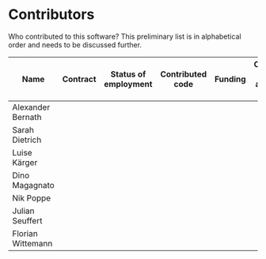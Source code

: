 # Contributors

Who contributed to this software? This preliminary list is in alphabetical order and needs to be discussed further.

| Name | Contract | Status of employment | Contributed code | Funding | Contributor license agreement (cla) |
|---|---|---|---|---|---|
| Alexander Bernath |   |   |   |   |   |
| Sarah Dietrich |   |   |   |   |   |
| Luise Kärger |   |   |   |   |   |
| Dino Magagnato |   |   |   |   |   |
| Nik Poppe |   |   |   |   |   |
| Julian Seuffert |   |   |   |   |   |
| Florian Wittemann |   |   |   |   |   |
